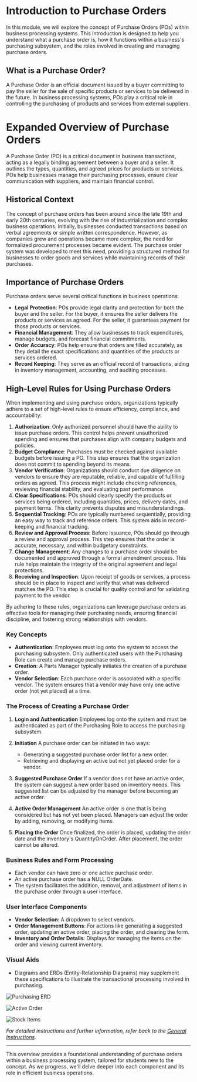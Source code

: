 # Introduction to Purchase Orders

In this module, we will explore the concept of Purchase Orders (POs) within business processing systems. This introduction is designed to help you understand what a purchase order is, how it functions within a business's purchasing subsystem, and the roles involved in creating and managing purchase orders.

## What is a Purchase Order?

A Purchase Order is an official document issued by a buyer committing to pay the seller for the sale of specific products or services to be delivered in the future. In business processing systems, POs play a critical role in controlling the purchasing of products and services from external suppliers.

# Expanded Overview of Purchase Orders

A Purchase Order (PO) is a critical document in business transactions, acting as a legally binding agreement between a buyer and a seller. It outlines the types, quantities, and agreed prices for products or services. POs help businesses manage their purchasing processes, ensure clear communication with suppliers, and maintain financial control.

## Historical Context

The concept of purchase orders has been around since the late 19th and early 20th centuries, evolving with the rise of industrialization and complex business operations. Initially, businesses conducted transactions based on verbal agreements or simple written correspondence. However, as companies grew and operations became more complex, the need for formalized procurement processes became evident. The purchase order system was developed to meet this need, providing a structured method for businesses to order goods and services while maintaining records of their purchases.

## Importance of Purchase Orders

Purchase orders serve several critical functions in business operations:

- **Legal Protection**: POs provide legal clarity and protection for both the buyer and the seller. For the buyer, it ensures the seller delivers the products or services as agreed. For the seller, it guarantees payment for those products or services.
- **Financial Management**: They allow businesses to track expenditures, manage budgets, and forecast financial commitments.
- **Order Accuracy**: POs help ensure that orders are filled accurately, as they detail the exact specifications and quantities of the products or services ordered.
- **Record Keeping**: They serve as an official record of transactions, aiding in inventory management, accounting, and auditing processes.

## High-Level Rules for Using Purchase Orders

When implementing and using purchase orders, organizations typically adhere to a set of high-level rules to ensure efficiency, compliance, and accountability:

1. **Authorization**: Only authorized personnel should have the ability to issue purchase orders. This control helps prevent unauthorized spending and ensures that purchases align with company budgets and policies.
2. **Budget Compliance**: Purchases must be checked against available budgets before issuing a PO. This step ensures that the organization does not commit to spending beyond its means.
3. **Vendor Verification**: Organizations should conduct due diligence on vendors to ensure they are reputable, reliable, and capable of fulfilling orders as agreed. This process might include checking references, reviewing financial stability, and evaluating past performance.
4. **Clear Specifications**: POs should clearly specify the products or services being ordered, including quantities, prices, delivery dates, and payment terms. This clarity prevents disputes and misunderstandings.
5. **Sequential Tracking**: POs are typically numbered sequentially, providing an easy way to track and reference orders. This system aids in record-keeping and financial tracking.
6. **Review and Approval Process**: Before issuance, POs should go through a review and approval process. This step ensures that the order is accurate, necessary, and within budgetary constraints.
7. **Change Management**: Any changes to a purchase order should be documented and approved through a formal amendment process. This rule helps maintain the integrity of the original agreement and legal protections.
8. **Receiving and Inspection**: Upon receipt of goods or services, a process should be in place to inspect and verify that what was delivered matches the PO. This step is crucial for quality control and for validating payment to the vendor.

By adhering to these rules, organizations can leverage purchase orders as effective tools for managing their purchasing needs, ensuring financial discipline, and fostering strong relationships with vendors.


### Key Concepts

- **Authentication**: Employees must log onto the system to access the purchasing subsystem. Only authenticated users with the Purchasing Role can create and manage purchase orders.
- **Creation**: A Parts Manager typically initiates the creation of a purchase order.
- **Vendor Selection**: Each purchase order is associated with a specific vendor. The system ensures that a vendor may have only one active order (not yet placed) at a time.

### The Process of Creating a Purchase Order

1. **Login and Authentication**
   Employees log onto the system and must be authenticated as part of the Purchasing Role to access the purchasing subsystem.

2. **Initiation**
   A purchase order can be initiated in two ways:
   - Generating a suggested purchase order list for a new order.
   - Retrieving and displaying an active but not yet placed order for a vendor.

3. **Suggested Purchase Order**
   If a vendor does not have an active order, the system can suggest a new order based on inventory needs. This suggested list can be adjusted by the manager before becoming an active order.

4. **Active Order Management**
   An active order is one that is being considered but has not yet been placed. Managers can adjust the order by adding, removing, or modifying items.

5. **Placing the Order**
   Once finalized, the order is placed, updating the order date and the inventory's QuantityOnOrder. After placement, the order cannot be altered.

### Business Rules and Form Processing

- Each vendor can have zero or one active purchase order.
- An active purchase order has a NULL OrderDate.
- The system facilitates the addition, removal, and adjustment of items in the purchase order through a user interface.

### User Interface Components

- **Vendor Selection**: A dropdown to select vendors.
- **Order Management Buttons**: For actions like generating a suggested order, updating an active order, placing the order, and clearing the form.
- **Inventory and Order Details**: Displays for managing the items on the order and viewing current inventory.

### Visual Aids

- Diagrams and ERDs (Entity-Relationship Diagrams) may supplement these specifications to illustrate the transactional processing involved in purchasing.

![Purchasing ERD](./purchasing_erd.png)

![Active Order](./currentactiveorder.png)

![Stock Items](./vendorinventory.png)

*For detailed instructions and further information, refer back to the [General Instructions](./../ReadMe.md).*

---

This overview provides a foundational understanding of purchase orders within a business processing system, tailored for students new to the concept. As we progress, we'll delve deeper into each component and its role in efficient business operations.
